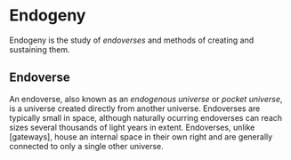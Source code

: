 # Endogeny

Endogeny is the study of _endoverses_ and methods of creating and sustaining them. 

## Endoverse

An endoverse, also known as an _endogenous universe_ or _pocket universe_, is a universe created directly from another universe. Endoverses are typically small in space, although naturally ocurring endoverses can reach sizes several thousands of light years in extent. Endoverses, unlike [gateways], house an internal space in their own right and are generally connected to only a single other universe.
